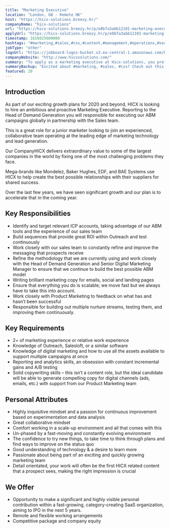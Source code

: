```yaml
---
title: "Marketing Executive"
location: "London, GB - Remote OK"
host: "https://hicx-solutions.breezy.hr/"
companyName: "hicx-solutions"
url: "https://hicx-solutions.breezy.hr/p/e8bfa3abb12101-marketing-executive"
applyUrl: "https://hicx-solutions.breezy.hr/p/e8bfa3abb12101-marketing-executive/apply"
timestamp: 1616025600000
hashtags: "#marketing,#sales,#css,#content,#management,#operations,#socialmedia,#analysis"
jobType: "other"
logoUrl: "https://jobboard-logos-bucket.s3.eu-central-1.amazonaws.com/hicx-solutions"
companyWebsite: "http://www.hicxsolutions.com/"
summary: "To apply as a marketing executive at Hicx-solutions, you preferably need to have identify and target relevant ICP accounts, taking advantage of our ABM tools and the experience of our sales team."
summaryBackup: "Excited about #marketing, #sales, #css? Check out this job post!"
featured: 20
---
```


## Introduction

As part of our exciting growth plans for 2020 and beyond, HICX is looking to hire an ambitious and proactive Marketing Executive. Reporting to the Head of Demand Generation you will responsible for executing our ABM campaigns globally in partnership with the Sales team.

This is a great role for a junior marketer looking to join an experienced, collaborative team operating at the leading edge of marketing technology and lead generation.

Our CompanyHICX delivers extraordinary value to some of the largest companies in the world by fixing one of the most challenging problems they face.

Mega-brands like Mondelez, Baker Hughes, EDF, and BAE Systems use HICX to help create the best possible relationships with their suppliers for shared success.

Over the last few years, we have seen significant growth and our plan is to accelerate that in the coming year.

## Key Responsibilities

*   Identify and target relevant ICP accounts, taking advantage of our ABM tools and the experience of our sales team
*   Build sequences that provide great ROI within Outreach and test continuously
*   Work closely with our sales team to constantly refine and improve the messaging that prospects receive
*   Refine the methodology that we are currently using and work closely with the Head of Demand Generation and Senior Digital Marketing Manager to ensure that we continue to build the best possible ABM model
*   Writing brilliant marketing copy for emails, social and landing pages
*   Ensure that everything you do is scalable; we move fast but we always have to take this into account.
*   Work closely with Product Marketing to feedback on what has and hasn’t been successful
*   Responsible for building out multiple nurture streams, testing them, and improving them continuously.

## Key Requirements

*   2+ of marketing experience or relative work experience
*   Knowledge of Outreach, Salesloft, or a similar software
*   Knowledge of digital marketing and how to use all the assets available to support multiple campaigns at once
*   Reporting and analytics skills, an obsession with constant incremental gains and A/B testing
*   Solid copywriting skills – this isn’t a content role, but the ideal candidate will be able to generate compelling copy for digital channels (ads, emails, etc.) with support from our Product Marketing team

## Personal Attributes

*   Highly inquisitive mindset and a passion for continuous improvement based on experimentation and data analysis
*   Great collaborative mindset
*   Comfort working in a scale-up environment and all that comes with this
*   Un-phased by a fast-moving and constantly evolving environment
*   The confidence to try new things, to take time to think through plans and find ways to improve on the status quo
*   Good understanding of technology & a desire to learn more
*   Passionate about being part of an exciting and quickly growing marketing team
*   Detail orientated, your work will often be the first HICX related content that a prospect sees, making the right impression is crucial

## We Offer

*   Opportunity to make a significant and highly visible personal contribution within a fast-growing, category-creating SaaS organization, aiming to IPO in the next 5 years.
*   Remote and flexible working arrangements
*   Competitive package and company equity
